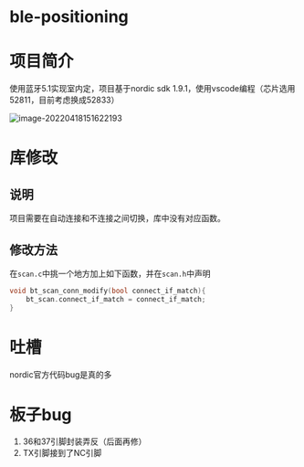 # ble-positioning
# 项目简介

使用蓝牙5.1实现室内定，项目基于nordic sdk 1.9.1，使用vscode编程（芯片选用52811，目前考虑换成52833）

![image-20220418151622193](https://pic-1302177449.cos.ap-chongqing.myqcloud.com/blog_picimage-20220418151622193.png)



# 库修改

## 说明

项目需要在自动连接和不连接之间切换，库中没有对应函数。

## 修改方法

在`scan.c`中挑一个地方加上如下函数，并在`scan.h`中声明

```c
void bt_scan_conn_modify(bool connect_if_match){
	bt_scan.connect_if_match = connect_if_match;
}
```

# 吐槽

nordic官方代码bug是真的多

# 板子bug

1. 36和37引脚封装弄反（后面再修）
1. TX引脚接到了NC引脚
